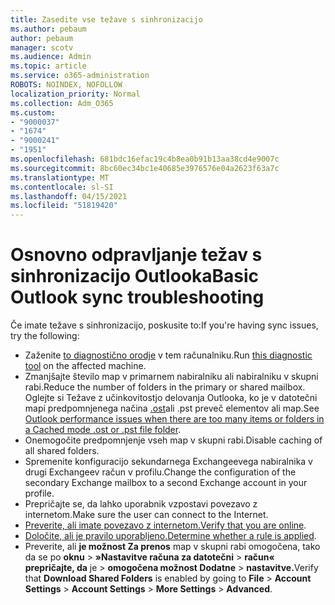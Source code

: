 ```yaml
---
title: Zasedite vse težave s sinhronizacijo
ms.author: pebaum
author: pebaum
manager: scotv
ms.audience: Admin
ms.topic: article
ms.service: o365-administration
ROBOTS: NOINDEX, NOFOLLOW
localization_priority: Normal
ms.collection: Adm_O365
ms.custom:
- "9000037"
- "1674"
- "9000241"
- "1951"
ms.openlocfilehash: 681bdc16efac19c4b8ea0b91b13aa38cd4e9007c
ms.sourcegitcommit: 8bc60ec34bc1e40685e3976576e04a2623f63a7c
ms.translationtype: MT
ms.contentlocale: sl-SI
ms.lasthandoff: 04/15/2021
ms.locfileid: "51819420"
---
```

# <a name="basic-outlook-sync-troubleshooting"></a><span data-ttu-id="ceebd-102">Osnovno odpravljanje težav s sinhronizacijo Outlooka</span><span class="sxs-lookup"><span data-stu-id="ceebd-102">Basic Outlook sync troubleshooting</span></span>

<span data-ttu-id="ceebd-103">Če imate težave s sinhronizacijo, poskusite to:</span><span class="sxs-lookup"><span data-stu-id="ceebd-103">If you're having sync issues, try the following:</span></span>

- <span data-ttu-id="ceebd-104">Zaženite [to diagnostično orodje](https://aka.ms/sara-outlooksendreceive) v tem računalniku.</span><span class="sxs-lookup"><span data-stu-id="ceebd-104">Run [this diagnostic tool](https://aka.ms/sara-outlooksendreceive) on the affected machine.</span></span>
- <span data-ttu-id="ceebd-105">Zmanjšajte število map v primarnem nabiralniku ali nabiralniku v skupni rabi.</span><span class="sxs-lookup"><span data-stu-id="ceebd-105">Reduce the number of folders in the primary or shared mailbox.</span></span> <span data-ttu-id="ceebd-106">Oglejte si Težave z učinkovitostjo delovanja Outlooka, ko je v datotečni mapi predpomnjenega načina [.ost](https://support.microsoft.com/help/2768656/outlook-performance-issues-when-there-are-too-many-items-or-folders-in)ali .pst preveč elementov ali map.</span><span class="sxs-lookup"><span data-stu-id="ceebd-106">See [Outlook performance issues when there are too many items or folders in a Cached mode .ost or .pst file folder](https://support.microsoft.com/help/2768656/outlook-performance-issues-when-there-are-too-many-items-or-folders-in).</span></span>
- <span data-ttu-id="ceebd-107">Onemogočite predpomnjenje vseh map v skupni rabi.</span><span class="sxs-lookup"><span data-stu-id="ceebd-107">Disable caching of all shared folders.</span></span>
- <span data-ttu-id="ceebd-108">Spremenite konfiguracijo sekundarnega Exchangeevega nabiralnika v drugi Exchangeev račun v profilu.</span><span class="sxs-lookup"><span data-stu-id="ceebd-108">Change the configuration of the secondary Exchange mailbox to a second Exchange account in your profile.</span></span>
- <span data-ttu-id="ceebd-109">Prepričajte se, da lahko uporabnik vzpostavi povezavo z internetom.</span><span class="sxs-lookup"><span data-stu-id="ceebd-109">Make sure the user can connect to the Internet.</span></span> 
- <span data-ttu-id="ceebd-110">[Preverite, ali imate povezavo z internetom.](https://support.office.com/article/2460e4a8-16c7-47fc-b204-b1549275aac9)</span><span class="sxs-lookup"><span data-stu-id="ceebd-110">[Verify that you are online](https://support.office.com/article/2460e4a8-16c7-47fc-b204-b1549275aac9).</span></span>
- <span data-ttu-id="ceebd-111">[Določite, ali je pravilo uporabljeno.](https://support.office.com/article/C24F5DEA-9465-4DF4-AD17-A50704D66C59)</span><span class="sxs-lookup"><span data-stu-id="ceebd-111">[Determine whether a rule is applied](https://support.office.com/article/C24F5DEA-9465-4DF4-AD17-A50704D66C59).</span></span>
- <span data-ttu-id="ceebd-112">Preverite, ali **je možnost Za prenos** map v skupni rabi omogočena, tako da se po **oknu**  >  **»Nastavitve računa za datotečni**  >  **račun« prepričajte, da** je  >  **omogočena možnost Dodatne**  >  **nastavitve.**</span><span class="sxs-lookup"><span data-stu-id="ceebd-112">Verify that **Download Shared Folders** is enabled by going to **File** > **Account Settings** > **Account Settings** > **More Settings** > **Advanced**.</span></span>
